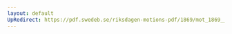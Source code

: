 ```yaml
---
layout: default
UpRedirect: https://pdf.swedeb.se/riksdagen-motions-pdf/1869/mot_1869__ak__00129.pdf
---
```

